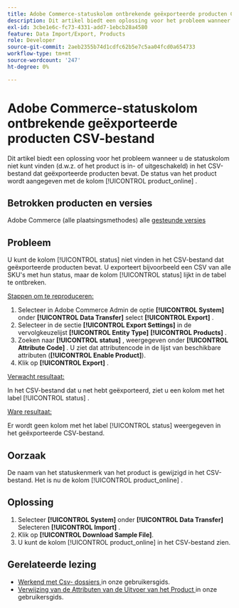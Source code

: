 ```yaml
---
title: Adobe Commerce-statuskolom ontbrekende geëxporteerde producten CSV-bestand
description: Dit artikel biedt een oplossing voor het probleem wanneer u de statuskolom niet kunt vinden in het CSV-bestand dat geëxporteerde producten bevat.
exl-id: 3cbe1e6c-fc73-4331-add7-1ebcb28a4580
feature: Data Import/Export, Products
role: Developer
source-git-commit: 2aeb2355b74d1cdfc62b5e7c5aa04fcd0a654733
workflow-type: tm+mt
source-wordcount: '247'
ht-degree: 0%

---
```


# Adobe Commerce-statuskolom ontbrekende geëxporteerde producten CSV-bestand

Dit artikel biedt een oplossing voor het probleem wanneer u de statuskolom niet kunt vinden (d.w.z. of het product is in- of uitgeschakeld) in het CSV-bestand dat geëxporteerde producten bevat. De status van het product wordt aangegeven met de kolom [!UICONTROL product_online] .

## Betrokken producten en versies

Adobe Commerce (alle plaatsingsmethodes) alle [ gesteunde versies ](https://www.adobe.com/content/dam/cc/en/legal/terms/enterprise/pdfs/Adobe-Commerce-Software-Lifecycle-Policy.pdf)

## Probleem

U kunt de kolom [!UICONTROL status] niet vinden in het CSV-bestand dat geëxporteerde producten bevat. U exporteert bijvoorbeeld een CSV van alle SKU&#39;s met hun status, maar de kolom [!UICONTROL status] lijkt in de tabel te ontbreken.

<u> Stappen om te reproduceren:</u>

1. Selecteer in Adobe Commerce Admin de optie **[!UICONTROL System]** onder **[!UICONTROL Data Transfer]** select **[!UICONTROL Export]** .
1. Selecteer in de sectie **[!UICONTROL Export Settings]** in de vervolgkeuzelijst **[!UICONTROL Entity Type]** **[!UICONTROL Products]** .
1. Zoeken naar **[!UICONTROL status]** , weergegeven onder **[!UICONTROL Attribute Code]** . U ziet dat attributencode in de lijst van beschikbare attributen (**[!UICONTROL Enable Product]**).
1. Klik op **[!UICONTROL Export]** .

<u> Verwacht resultaat:</u>

In het CSV-bestand dat u net hebt geëxporteerd, ziet u een kolom met het label [!UICONTROL status] .

<u> Ware resultaat:</u>

Er wordt geen kolom met het label [!UICONTROL status] weergegeven in het geëxporteerde CSV-bestand.

## Oorzaak

De naam van het statuskenmerk van het product is gewijzigd in het CSV-bestand. Het is nu de kolom [!UICONTROL product_online] .

## Oplossing

1. Selecteer **[!UICONTROL System]** onder **[!UICONTROL Data Transfer]** Selecteren **[!UICONTROL Import]** .
1. Klik op **[!UICONTROL Download Sample File]**.
1. U kunt de kolom [!UICONTROL product_online] in het CSV-bestand zien.

## Gerelateerde lezing

* [ Werkend met Csv- dossiers ](https://experienceleague.adobe.com/en/docs/commerce-admin/systems/data-transfer/data-csv) in onze gebruikersgids.
* [ Verwijzing van de Attributen van de Uitvoer van het Product ](https://experienceleague.adobe.com/en/docs/commerce-admin/systems/data-transfer/data-attributes-product) in onze gebruikersgids.
